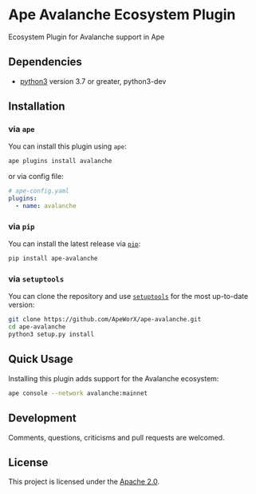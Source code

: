 # Ape Avalanche Ecosystem Plugin

Ecosystem Plugin for Avalanche support in Ape

## Dependencies

- [python3](https://www.python.org/downloads) version 3.7 or greater, python3-dev

## Installation

### via `ape`

You can install this plugin using `ape`:

```bash
ape plugins install avalanche
```

or via config file:

```yaml
# ape-config.yaml
plugins:
  - name: avalanche
```

### via `pip`

You can install the latest release via [`pip`](https://pypi.org/project/pip/):

```bash
pip install ape-avalanche
```

### via `setuptools`

You can clone the repository and use [`setuptools`](https://github.com/pypa/setuptools) for the most up-to-date version:

```bash
git clone https://github.com/ApeWorX/ape-avalanche.git
cd ape-avalanche
python3 setup.py install
```

## Quick Usage

Installing this plugin adds support for the Avalanche ecosystem:

```bash
ape console --network avalanche:mainnet
```

## Development

Comments, questions, criticisms and pull requests are welcomed.

## License

This project is licensed under the [Apache 2.0](LICENSE).
